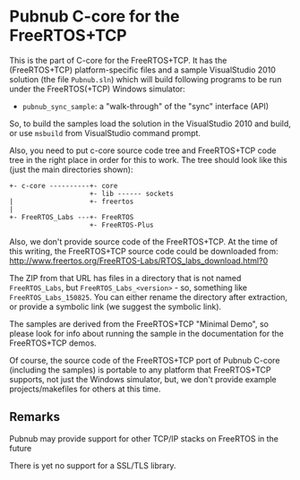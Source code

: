 # Pubnub C-core for the FreeRTOS+TCP

This is the part of C-core for the FreeRTOS+TCP.  It has the (FreeRTOS+TCP)
platform-specific files and a sample VisualStudio 2010 solution (the file
`Pubnub.sln`) which will build following programs to be run under the 
FreeRTOS(+TCP) Windows simulator:

- `pubnub_sync_sample`: a "walk-through" of the "sync" interface (API)

So, to build the samples load the solution in the VisualStudio 2010
and build, or use `msbuild` from VisualStudio command prompt.

Also, you need to put c-core source code tree and FreeRTOS+TCP code
tree in the right place in order for this to work. The tree should
look like this (just the main directories shown):

    +- c-core ----------+- core
                        +- lib ------ sockets
    |                   +- freertos
    |
    +- FreeRTOS_Labs ---+- FreeRTOS
                        +- FreeRTOS-Plus

Also, we don't provide source code of the FreeRTOS+TCP. At the time of 
this writing, the FreeRTOS+TCP source code could be downloaded from: 
http://www.freertos.org/FreeRTOS-Labs/RTOS_labs_download.html?0

The ZIP from that URL has files in a directory that is not named
`FreeRTOS_Labs`, but `FreeRTOS_Labs_<version>` - so, something like
`FreeRTOS_Labs_150825`. You can either rename the directory after
extraction, or provide a symbolic link (we suggest the symbolic link).

The samples are derived from the FreeRTOS+TCP "Minimal Demo", so
please look for info about running the sample in the documentation
for the FreeRTOS+TCP demos.

Of course, the source code of the FreeRTOS+TCP port of Pubnub C-core
(including the samples) is portable to any platform that FreeRTOS+TCP 
supports, not just the Windows simulator, but, we don't provide example 
projects/makefiles for others at this time.


## Remarks

Pubnub may provide support for other TCP/IP stacks on FreeRTOS in the 
future

There is yet no support for a SSL/TLS library.
